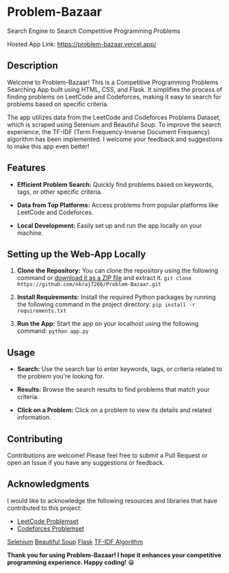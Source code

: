 # Problem-Bazaar

Search Engine to Search Competitive Programming Problems

Hosted App Link: https://problem-bazaar.vercel.app/

## Description

Welcome to Problem-Bazaar! This is a Competitive Programming Problems Searching App built using HTML, CSS, and Flask. It simplifies the process of finding problems on LeetCode and Codeforces, making it easy to search for problems based on specific criteria.

The app utilizes data from the LeetCode and Codeforces Problems Dataset, which is scraped using Selenium and Beautiful Soup. To improve the search experience, the TF-IDF (Term Frequency-Inverse Document Frequency) algorithm has been implemented. I welcome your feedback and suggestions to make this app even better!

## Features

-   **Efficient Problem Search:** Quickly find problems based on keywords, tags, or other specific criteria.

-   **Data from Top Platforms:** Access problems from popular platforms like LeetCode and Codeforces.

-   **Local Development:** Easily set up and run the app locally on your machine.

## Setting up the Web-App Locally

1. **Clone the Repository:** You can clone the repository using the following command or [download it as a ZIP file](https://github.com/nkraj7266/Problem-Bazaar/archive/refs/heads/main.zip) and extract it.
   `git clone https://github.com/nkraj7266/Problem-Bazaar.git
`

2. **Install Requirements:** Install the required Python packages by running the following command in the project directory:
   `pip install -r requirements.txt
`

3. **Run the App:** Start the app on your localhost using the following command:
   `python app.py
`

## Usage

-   **Search:** Use the search bar to enter keywords, tags, or criteria related to the problem you're looking for.

-   **Results:** Browse the search results to find problems that match your criteria.

-   **Click on a Problem:** Click on a problem to view its details and related information.

## Contributing

Contributions are welcome! Please feel free to submit a Pull Request or open an Issue if you have any suggestions or feedback.

## Acknowledgments

I would like to acknowledge the following resources and libraries that have contributed to this project:

-   [LeetCode Problemset](https://leetcode.com/problemset/all/)
-   [Codeforces Problemset](https://codeforces.com/problemset)

[Selenium](https://selenium.dev/)
[Beautiful Soup](https://www.crummy.com/software/BeautifulSoup/)
[Flask](https://flask.palletsprojects.com/en/2.3.x/)
[TF-IDF Algorithm](https://en.wikipedia.org/wiki/Tf%E2%80%93idf)

**Thank you for using Problem-Bazaar! I hope it enhances your competitive programming experience. Happy coding!** 😁
